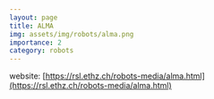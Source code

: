 ```yaml
---
layout: page
title: ALMA
img: assets/img/robots/alma.png
importance: 2
category: robots
---
```


website: [https://rsl.ethz.ch/robots-media/alma.html](https://rsl.ethz.ch/robots-media/alma.html)
